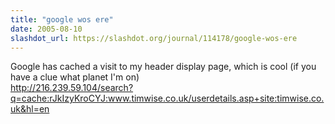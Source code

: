 ```yaml
---
title: "google wos ere"
date: 2005-08-10
slashdot_url: https://slashdot.org/journal/114178/google-wos-ere
---
```


<p>Google has cached a visit to my header display page, which is cool (if you have a clue what planet I'm on)<br><a href="http://216.239.59.104/search?q=cache:rJkIzyKroCYJ:www.timwise.co.uk/userdetails.asp+site:timwise.co.uk&amp;hl=en">http://216.239.59.104/search?q=cache:rJkIzyKroCYJ:www.timwise.co.uk/userdetails.asp+site:timwise.co.uk&amp;hl=en</a></p>


